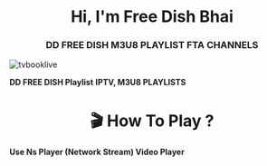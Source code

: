 <h1 align="center">Hi, I'm Free Dish Bhai</h1>
<h3 align="center">DD FREE DISH M3U8 PLAYLIST FTA CHANNELS</h3>

<p img align="right" alt="Coding" width="400" src="https://selectra.in/sites/selectra.in/files/dth/logo/dd-free-dish.png" ></p>

<p align="left"> <img src="https://komarev.com/ghpvc/?username=tvbooklive&label=Profile%20views&color=0e75b6&style=flat" alt="tvbooklive" /> </p>

**DD FREE DISH Playlist**
**IPTV, M3U8 PLAYLISTS**

<h1 align="center">🎬 How To Play ? </h1>

**Use Ns Player (Network Stream) Video Player**  


